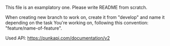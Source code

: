This file is an examplatory one. Please write README from scratch.

When creating new branch to work on, create it from "develop" and name it depending on the task You're working on, following this convention: "feature/name-of-feature".


Used API: https://punkapi.com/documentation/v2